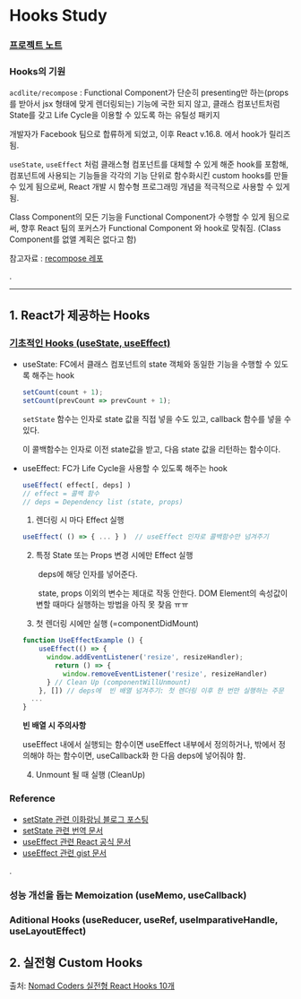# Hooks Study


### [프로젝트 노트](https://www.notion.so/Functional-Component-72798547861443928cc6319485a725d6)

### Hooks의 기원

`acdlite/recompose` : Functional Component가 단순히 presenting만 하는(props를 받아서 jsx 형태에 맞게 렌더링되는) 기능에 국한 되지 않고, 클래스 컴포넌트처럼 State를 갖고 Life Cycle을 이용할 수 있도록 하는 유틸성 패키지 

개발자가 Facebook 팀으로 합류하게 되었고, 이후 React v.16.8. 에서 hook가 릴리즈 됨.

`useState`, `useEffect` 처럼 클래스형 컴포넌트를 대체할 수 있게 해준 hook를 포함해, 컴포넌트에 사용되는 기능들을 각각의 기능 단위로 함수화시킨 custom hooks를 만들 수 있게 됨으로써, React 개발 시 함수형 프로그래밍 개념을 적극적으로 사용할 수 있게 됨.

Class Component의 모든 기능을 Functional Component가 수행할 수 있게 됨으로써, 향후 React 팀의 포커스가 Functional Component 와 hook로 맞춰짐. (Class Component를 없앨 계획은 없다고 함)

참고자료 : [recompose 레포](https://github.com/acdlite/recompose)

.

---
## 1. React가 제공하는 Hooks
### [기초적인 Hooks (useState, useEffect)](https://www.notion.so/Hook-useState-useEffect-useContext-ce7f87d3d9cc4f2a98d90215ce45890d)
* useState: FC에서 클래스 컴포넌트의 state 객체와 동일한 기능을 수행할 수 있도록 해주는 hook
    ```typescript
    setCount(count + 1);
    setCount(prevCount => prevCount + 1);
    ```
    `setState` 함수는 인자로 state 값을 직접 넣을 수도 있고, callback 함수를 넣을 수 있다.

    이 콜백함수는 인자로 이전 state값을 받고, 다음 state 값을 리턴하는 함수이다.

* useEffect: FC가 Life Cycle을 사용할 수 있도록 해주는 hook

  ```typescript
  useEffect( effect[, deps] )
  // effect = 콜백 함수
  // deps = Dependency list (state, props)
  ```

  1) 렌더링 시 마다 Effect 실행

  ```typescript
  useEffect( () => { ... } )  // useEffect 인자로 콜백함수만 넘겨주기
  ```

  2) 특정 State 또는 Props 변경 시에만 Effect 실행

        ​	deps에 해당 인자를 넣어준다.

        ​	state, props 이외의 변수는 제대로 작동 안한다. DOM Element의 속성값이 변할 때마다 실행하는 방법을 아직 못 찾음 ㅠㅠ

  3) 첫 렌더링 시에만 실행 (=componentDidMount)

  ```typescript
  function UseEffectExample () {
      useEffect(() => { 
        window.addEventListener('resize', resizeHandler); 
      	  return () => { 
            window.removeEventListener('resize', resizeHandler) 
        } // Clean Up (componentWillUnmount)
      }, []) // deps에  빈 배열 넘겨주기: 첫 렌더링 이후 한 번만 실행하는 주문
  	...
  }
  ```
    **빈 배열 시 주의사항**

    useEffect 내에서 실행되는 함수이면 useEffect 내부에서 정의하거나, 밖에서 정의해야 하는 함수이면, useCallback화 한 다음 deps에 넣어줘야 함.

  4) Unmount 될 때 실행 (CleanUp)



### Reference
* [setState 관련 이화랑님 블로그 포스팅](https://leehwarang.github.io/2020/07/28/setState.html)
* [setState 관련 번역 문서](https://usecode.pw/functional-set-state-is-the-future-of-react/)
* [useEffect 관련 React 공식 문서](https://ko.reactjs.org/docs/hooks-effect.html)
* [useEffect 관련 gist 문서](https://gist.github.com/ninanung/0ea87bc3d14ed8b1f9e7488561a4b910)

.

### 성능 개선을 돕는 Memoization (useMemo, useCallback)

### Aditional Hooks (useReducer, useRef, useImparativeHandle, useLayoutEffect)


## 2. 실전형 Custom Hooks 
출처: [Nomad Coders 실전형 React Hooks 10개](https://nomadcoders.co/react-hooks-introduction)
